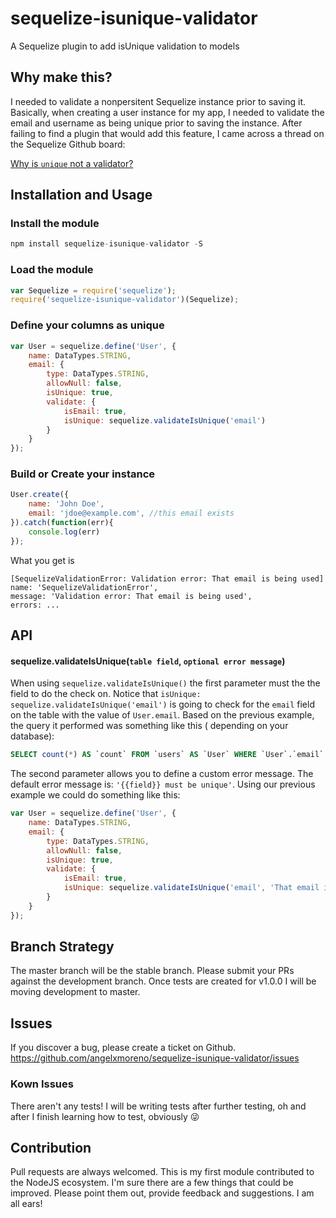 # sequelize-isunique-validator
A Sequelize plugin to add isUnique validation to models

## Why make this?

I needed to validate a nonpersitent Sequelize instance prior to saving it. Basically, when creating a user instance for my app, I needed to validate the email and username as being unique prior to saving the instance. After failing to find a plugin that would add this feature, I came across a thread on the Sequelize Github board:

[Why is `unique` not a validator?](https://github.com/sequelize/sequelize/issues/2640)

## Installation and Usage

### Install the module
```js
npm install sequelize-isunique-validator -S
```

### Load the module

```js
var Sequelize = require('sequelize');
require('sequelize-isunique-validator')(Sequelize);
```

### Define your columns as unique
```js
var User = sequelize.define('User', {
    name: DataTypes.STRING,
    email: {
        type: DataTypes.STRING,
        allowNull: false,
        isUnique: true,
        validate: {
            isEmail: true,
            isUnique: sequelize.validateIsUnique('email')
        }
    }
});
```
### Build or Create your instance
```javascript
User.create({
    name: 'John Doe',
    email: 'jdoe@example.com', //this email exists
}).catch(function(err){
    console.log(err)
});

```
What you get is 

```
[SequelizeValidationError: Validation error: That email is being used]
name: 'SequelizeValidationError',
message: 'Validation error: That email is being used',
errors: ...

```

## API

#### sequelize.validateIsUnique(`table field`, `optional error message`)

When using `sequelize.validateIsUnique()` the first parameter must the the field to do the check on. Notice that `isUnique: sequelize.validateIsUnique('email')` is going to check for the `email` field on the table with the value of `User.email`. Based on the previous example, the query it performed was something like this ( depending on your database):
```sql
SELECT count(*) AS `count` FROM `users` AS `User` WHERE `User`.`email` = 'bob2@jones.com');
```

The second parameter allows you to define a custom error message. The default error message is: `'{{field}} must be unique'`. Using our previous example we could do something like this: 

```javascript
var User = sequelize.define('User', {
    name: DataTypes.STRING,
    email: {
        type: DataTypes.STRING,
        allowNull: false,
        isUnique: true,
        validate: {
            isEmail: true,
            isUnique: sequelize.validateIsUnique('email', 'That email is being used. Please choose a different email address')
        }
    }
});
```
## Branch Strategy
The master branch will be the stable branch. Please submit your PRs against the development branch. Once tests are created for v1.0.0 I will be moving development to master.

## Issues
If you discover a bug, please create a ticket on Github. https://github.com/angelxmoreno/sequelize-isunique-validator/issues

### Kown Issues
There aren't any tests! I will be writing tests after further testing, oh and after I finish learning how to test, obviously :stuck_out_tongue_winking_eye:

## Contribution
Pull requests are always welcomed. This is my first module contributed to the NodeJS ecosystem. I'm sure there are a few things that could be improved. Please point them out, provide feedback and suggestions. I am all ears!
